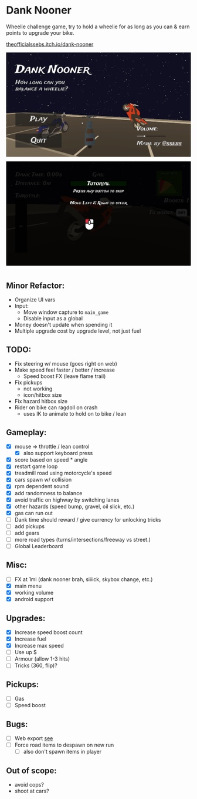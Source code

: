 # Dank Nooner

Wheelie challenge game, try to hold a wheelie for as long as you can & earn points to upgrade your bike.

[theofficialssebs.itch.io/dank-nooner](https://theofficialssebs.itch.io/dank-nooner)

![Screenshot01](./img/screenshot01.png)
![Screenshot02](./img/screenshot02.png)

## Minor Refactor:
- Organize UI vars
- Input:
  - Move window capture to `main_game`
  - Disable input as a global
- Money doesn't update when spending it
- Multiple upgrade cost by upgrade level, not just fuel

## TODO:
- Fix steering w/ mouse (goes right on web)
- Make speed feel faster / better / increase
  - Speed boost FX (leave flame trail)
- Fix pickups 
  - not working
  - icon/hitbox size
- Fix hazard hitbox size
- Rider on bike can ragdoll on crash
  - uses IK to animate to hold on to bike / lean

## Gameplay:
- [x] mouse => throttle / lean control
  - [x] also support keyboard press
- [x] score based on speed * angle
- [x] restart game loop
- [x] treadmill road using motorcycle's speed
- [x] cars spawn w/ collision
- [x] rpm dependent sound
- [x] add randomness to balance
- [x] avoid traffic on highway by switching lanes
- [x] other hazards (speed bump, gravel, oil slick, etc.)
- [x] gas can run out
- [ ] Dank time should reward / give currency for unlocking tricks
- [ ] add pickups
- [ ] add gears
- [ ] more road types (turns/intersections/freeway vs street.)
- [ ] Global Leaderboard

## Misc:
- [ ] FX at 1mi (dank nooner brah, siiiick, skybox change, etc.)
- [x] main menu
- [x] working volume
- [x] android support

## Upgrades:
- [x] Increase speed boost count
- [x] Increase fuel
- [x] Increase max speed
- [ ] Use up $
- [ ] Armour (allow 1-3 hits)
- [ ] Tricks (360, flip)?

## Pickups:
- [ ] Gas
- [ ] Speed boost

## Bugs:
- [ ] Web export [see](https://forum.godotengine.org/t/mouse-jumps-on-exported-web-build/57385)
- [ ] Force road items to despawn on new run
  - [ ] also don't spawn items in player

## Out of scope:
- avoid cops?
- shoot at cars?
